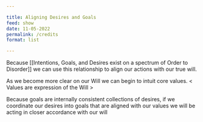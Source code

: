 ```yaml
---

title: Aligning Desires and Goals
feed: show
date: 11-05-2022
permalink: /credits
format: list

---
```


Because [[Intentions, Goals, and Desires exist on a spectrum of Order to Disorder]] we can use this relationship to align our actions with our true will.

As we become more clear on our Will we can begin to intuit core values. 
< Values are expression of the Will >

Because goals are internally consistent collections of desires, if we coordinate our desires into goals that are aligned with our values we will be acting in closer accordance with our will